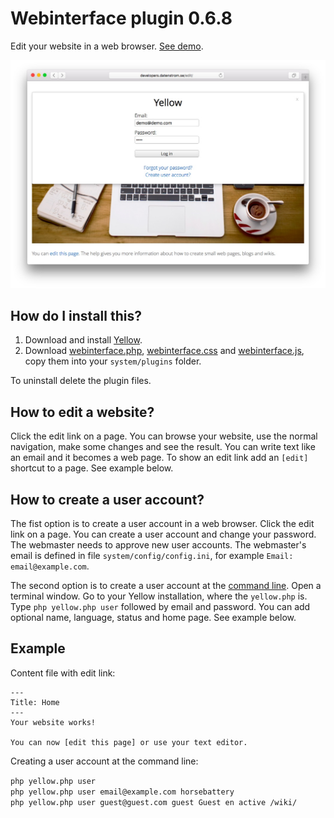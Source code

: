 Webinterface plugin 0.6.8
=========================
Edit your website in a web browser. [See demo](http://developers.datenstrom.se).

[![Screenshot](webinterface-plugin.jpg?raw=true)](http://developers.datenstrom.se)

How do I install this?
----------------------
1. Download and install [Yellow](https://github.com/datenstrom/yellow/).  
2. Download [webinterface.php](webinterface.php?raw=true), [webinterface.css](webinterface.css?raw=true) and [webinterface.js](webinterface.js?raw=true), copy them into your `system/plugins` folder.  

To uninstall delete the plugin files.

How to edit a website?
----------------------
Click the edit link on a page. You can browse your website, use the normal navigation, make some changes and see the result. You can write text like an email and it becomes a web page. To show an edit link add an `[edit]` shortcut to a page. See example below.

How to create a user account?
-----------------------------
The fist option is to create a user account in a web browser. Click the edit link on a page. You can create a user account and change your password. The webmaster needs to approve new user accounts. The webmaster's email is defined in file `system/config/config.ini`, for example `Email: email@example.com`.

The second option is to create a user account at the [command line](https://github.com/datenstrom/yellow-plugins/tree/master/commandline). Open a terminal window. Go to your Yellow installation, where the `yellow.php` is. Type `php yellow.php user` followed by email and password. You can add  optional name, language, status and home page. See example below.

Example
-------
Content file with edit link:

```
---
Title: Home
---
Your website works! 

You can now [edit this page] or use your text editor.  
```

Creating a user account at the command line:
 
`php yellow.php user`  
`php yellow.php user email@example.com horsebattery`  
`php yellow.php user guest@guest.com guest Guest en active /wiki/`  
